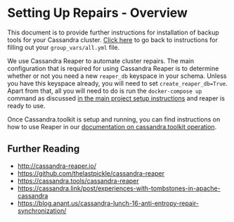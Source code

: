 # Setting Up Repairs - Overview
This document is to provide further instructions for installation of backup tools for your Cassandra cluster. [Click here](./setup.ansible-config-files.md#Step-1.4-set-config-variables-for-your-deployment-in-group_varsall.yml) to go back to instructions for filling out your `group_vars/all.yml` file.

We use Cassandra Reaper to automate cluster repairs. The main configuration that is required for using Cassandra Reaper is to determine whether or not you need a new `reaper_db` keyspace in your schema. Unless you have this keyspace already, you will need to set `create_reaper_db=True`. Apart from that, all you will need to do is run the `docker-compose up` command as discussed [in the main project setup instructions](./README.md#step-5-start-containers-using-docker-compose) and reaper is ready to use.

Once Cassandra.toolkit is setup and running, you can find instructions on how to use Reaper in our [documentation on cassandra.toolkit operation](../operation/repair/README.md#Running-Cluster-Repairs-with-Cassandra-Reaper).

## Further Reading
- http://cassandra-reaper.io/
- https://github.com/thelastpickle/cassandra-reaper
- https://cassandra.tools/cassandra-reaper
- https://cassandra.link/post/experiences-with-tombstones-in-apache-cassandra
- https://blog.anant.us/cassandra-lunch-16-anti-entropy-repair-synchronization/